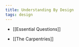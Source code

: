 ```yaml
---
title: Understanding By Design
tags: design
---
```


- [[Essential Questions]]



- [[The Carpentries]]
